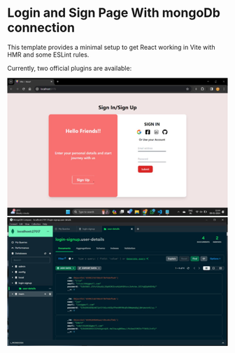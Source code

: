 # Login and Sign Page With mongoDb connection

This template provides a minimal setup to get React working in Vite with HMR and some ESLint rules.

Currently, two official plugins are available:

![Screenshot](./src/assets/Output.jpg)
![MongoDB Connection](./src/assets/o1.jpg)
